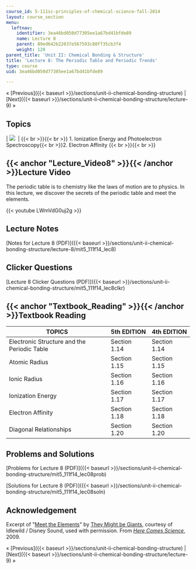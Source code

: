```yaml
---
course_id: 5-111sc-principles-of-chemical-science-fall-2014
layout: course_section
menu:
  leftnav:
    identifier: 3ea46bd050d77305ee1a67bd41bfde89
    name: Lecture 8
    parent: 89ed642b22037e567593c80ff35cb3f4
    weight: 120
parent_title: 'Unit II: Chemical Bonding & Structure'
title: 'Lecture 8: The Periodic Table and Periodic Trends'
type: course
uid: 3ea46bd050d77305ee1a67bd41bfde89

---
```


« [Previous]({{< baseurl >}}/sections/unit-ii-chemical-bonding-structure) | [Next]({{< baseurl >}}/sections/unit-ii-chemical-bonding-structure/lecture-9) »

Topics
------

| ![](/coursemedia/5-111sc-principles-of-chemical-science-fall-2014/3b8008375f7f0653af066f9934b82861_Lecture_8.jpg)  |  {{< br >}}{{< br >}} 1.  Ionization Energy and Photoelectron Spectroscopy{{< br >}}2.  Electron Affinity {{< br >}}{{< br >}}  

{{< anchor "Lecture_Video8" >}}{{< /anchor >}}Lecture Video
-----------------------------------------------------------

The periodic table is to chemistry like the laws of motion are to physics. In this lecture, we discover the secrets of the periodic table and meet the elements.

{{< youtube LWmVdG0uj2g >}}

Lecture Notes
-------------

[Notes for Lecture 8 (PDF)]({{< baseurl >}}/sections/unit-ii-chemical-bonding-structure/lecture-8/mit5_111f14_lec8)

Clicker Questions
-----------------

[Lecture 8 Clicker Questions (PDF)]({{< baseurl >}}/sections/unit-ii-chemical-bonding-structure/mit5_111f14_lec8clkr)

{{< anchor "Textbook_Reading" >}}{{< /anchor >}}Textbook Reading
----------------------------------------------------------------

| TOPICS | 5th EDITION | 4th EDITION |
| --- | --- | --- |
| Electronic Structure and the Periodic Table | Section 1.14 | Section 1.14 |
| Atomic Radius | Section 1.15 | Section 1.15 |
| Ionic Radius | Section 1.16 | Section 1.16 |
| Ionization Energy | Section 1.17 | Section 1.17 |
| Electron Affinity | Section 1.18 | Section 1.18 |
| Diagonal Relationships | Section 1.20 | Section 1.20 

Problems and Solutions
----------------------

[Problems for Lecture 8 (PDF)]({{< baseurl >}}/sections/unit-ii-chemical-bonding-structure/mit5_111f14_lec08prob)

[Solutions for Lecture 8 (PDF)]({{< baseurl >}}/sections/unit-ii-chemical-bonding-structure/mit5_111f14_lec08soln)

Acknowledgement
---------------

Excerpt of "[Meet the Elements](https://youtu.be/Uy0m7jnyv6U)" by [They Might be Giants](http://www.theymightbegiants.com/), courtesy of Idlewild / Disney Sound, used with permission. From [_Here Comes Science_](https://www.theymightbegiants.com/here-comes-science), 2009.

« [Previous]({{< baseurl >}}/sections/unit-ii-chemical-bonding-structure) | [Next]({{< baseurl >}}/sections/unit-ii-chemical-bonding-structure/lecture-9) »